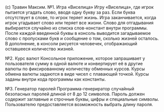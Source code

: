 (с) Травин Максим.
№1. Игра «Виселица»
Игру «Виселица», где игрок пытается угадать слово, вводя одну букву за раз. Если буква отсутствует в слове, то игрок теряет жизнь. Игра заканчивается, когда игрок угадывает слово или теряет все жизни. Слово для отгадывания выбирается случайно из списка слов-констант внутри программы. После каждой введенной буквы в консоль выводится загадываемое слово с пропусками букв и сообщение о том, сколько жизней осталось. В дополнение, в консоли рисуется человечек, отображающий оставшееся количество жизней.

№2. Курс валют
Консольное приложение, которое запрашивает у пользователя сумму в одной валюте и конвертирует её в другие валюты по фиксированному количеству обменных курсов. Курсы обмена валюты задаются в виде чисел с плавающей точкой. Курсы заданы внутри кода программы как константы.

№3. Генератор паролей
Программа-генериратор случайный безопасных паролей длиной от 8 до 12 символов. Пароль должен содержит заглавные и строчные буквы, цифры и специальные символы. Пользователю предоставляется возможность выбрать длину пароля.
